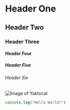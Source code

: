 # Header One
## Header Two
### Header Three
#### Header Four
##### Header Five
###### Header Six

![Image of Yaktocat](https://octodex.github.com/images/yaktocat.png)

```js
console.log("Hello World!")
```
